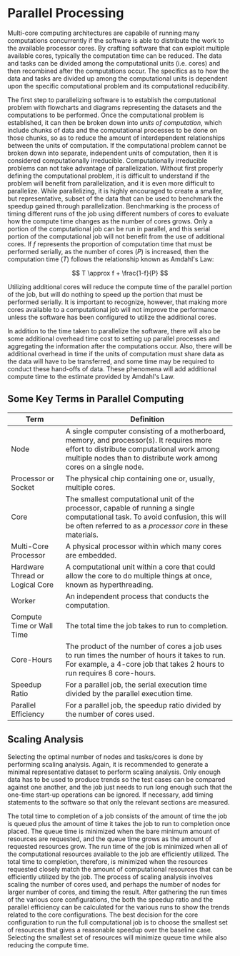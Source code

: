
# Parallel Processing

Multi-core computing architectures are capabile of running many computations concurrently if the software is able to distribute the work to the available processor cores. By crafting software that can exploit multiple available cores, typically the computation time can be reduced. The data and tasks can be divided among the computational units (i.e. cores) and then recombined after the computations occur. The specifics as to how the data and tasks are divided up among the computational units is dependent upon the specific computational problem and its computational reducibility.

The first step to parallelizing software is to establish the computational problem with flowcharts and diagrams representing the datasets and the computations to be performed. Once the computational problem is established, it can then be broken down into *units of computation*, which include chunks of data and the computational processes to be done on those chunks, so as to reduce the amount of interdependent relationships between the units of computation. If the computational problem cannot be broken down into separate, independent units of computation, then it is considered computationally irreducible. Computationally irreducible problems can not take advantage of parallelization. Without first properly defining the computational problem, it is difficult to understand if the problem will benefit from parallelization, and it is even more difficult to parallelize. While parallelizing, it is highly encouraged to create a smaller, but representative, subset of the data that can be used to benchmark the speedup gained through parallelization. Benchmarking is the process of timing different runs of the job using different numbers of cores to evaluate how the compute time changes as the number of cores grows. Only a portion of the computational job can be run in parallel, and this serial portion of the computational job will not benefit from the use of additional cores. If $f$ represents the proportion of computation time that must be performed serially, as the number of cores ($P$) is increased, then the computation time ($T$) follows the relationship known as Amdahl's Law:

$$ T \approx f + \frac{1-f}{P} $$

Utilizing additional cores will reduce the compute time of the parallel portion of the job, but will do nothing to speed up the portion that must be performed serially. It is important to recognize, however, that making more cores available to a computational job will not improve the performance unless the software has been configured to utilize the additional cores. 

In addition to the time taken to parallelize the software, there will also be some additional overhead time cost to setting up parallel processes and aggregating the information after the computations occur. Also, there will be additional overhead in time if the units of computation must share data as the data will have to be transferred, and some time may be required to conduct these hand-offs of data. These phenomena will add additional compute time to the estimate provided by Amdahl's Law.


## Some Key Terms in Parallel Computing

| Term | Definition |
| ---- | ---- |
| Node | A single computer consisting of a motherboard, memory, and processor(s). It requires more effort to distribute computational work among multiple nodes than to distribute work among cores on a single node. |
| Processor or Socket | The physical chip containing one or, usually, multiple cores. |
| Core | The smallest computational unit of the processor, capable of running a single computational task. To avoid confusion, this will be often referred to as a *processor core* in these materials. |
| Multi-Core Processor | A physical processor within which many cores are embedded. |
| Hardware Thread or Logical Core | A computational unit within a core that could allow the core to do multiple things at once, known as hyperthreading. |
| Worker | An independent process that conducts the computation. |
| Compute Time or Wall Time | The total time the job takes to run to completion. |
| Core-Hours | The product of the number of cores a job uses to run times the number of hours it takes to run. For example, a 4-core job that takes 2 hours to run requires 8 core-hours. |
| Speedup Ratio | For a parallel job, the serial execution time divided by the parallel execution time. |
| Parallel Efficiency | For a parallel job, the speedup ratio divided by the number of cores used. |


## Scaling Analysis

Selecting the optimal number of nodes and tasks/cores is done by performing scaling analysis. Again, it is recommended to generate a minimal representative dataset to perform scaling analysis. Only enough data has to be used to produce trends so the test cases can be compared against one another, and the job just needs to run long enough such that the one-time start-up operations can be ignored. If necessary, add timing statements to the software so that only the relevant sections are measured.

The total time to completion of a job consists of the amount of time the job is queued plus the amount of time it takes the job to run to completion once placed. The queue time is minimized when the bare minimum amount of resources are requested, and the queue time grows as the amount of requested resources grow. The run time of the job is minimized when all of the computational resources available to the job are efficiently utilized. The total time to completion, therefore, is minimized when the resources requested closely match the amount of computational resources that can be efficiently utilized by the job. The process of scaling analysis involves scaling the number of cores used, and perhaps the number of nodes for larger number of cores, and timing the result. After gathering the run times of the various core configurations, the both the speedup ratio and the parallel efficiency can be calculated for the various runs to show the trends related to the core configurations. The best decision for the core configuration to run the full computational job is to choose the smallest set of resources that gives a reasonable speedup over the baseline case. Selecting the smallest set of resources will minimize queue time while also reducing the compute time.

